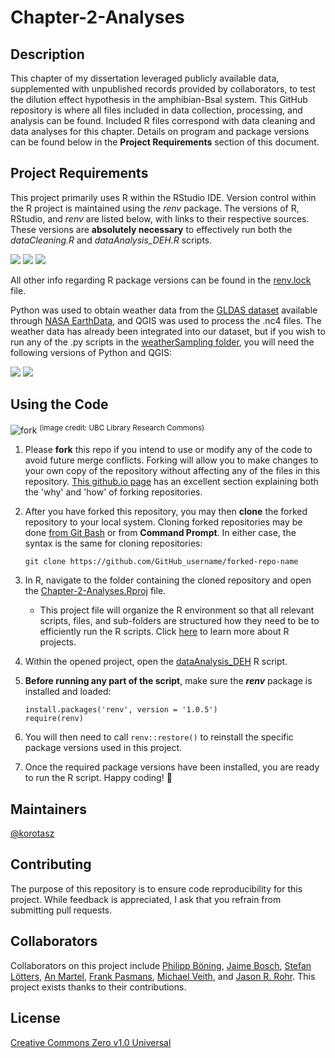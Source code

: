 # Chapter-2-Analyses

## Description
This chapter of my dissertation leveraged publicly available data, supplemented with unpublished records provided by collaborators, to test the dilution effect hypothesis in the amphibian-Bsal system. This GitHub repository is where all files included in data collection, processing, and analysis can be found. Included R files correspond with data cleaning and data analyses for this chapter. Details on program and package versions can be found below in the **Project Requirements** section of this document. 

## Project Requirements 
   This project primarily uses R within the RStudio IDE. Version control within the R project is maintained using the *renv* package. The versions of R, RStudio, and *renv* are listed below, with links to their respective sources. These versions are **absolutely necessary** to effectively run both the *dataCleaning.R* and *dataAnalysis_DEH.R* scripts.
   
   <a href="https://dailies.rstudio.com/version/2024.04.2+764.pro1"><img src="https://img.shields.io/badge/_RStudio-v.2024.06.05%2B764-%23fbfbfb?style=plastic&logo=RStudio%20IDE&logoColor=%23e9e9e9&logoSize=auto&labelColor=%23246ABE"/></a> 
   <a href="https://cran.r-project.org/bin/windows/base/old/4.3.3/"><img src="https://img.shields.io/badge/_R-v.4.3.3-%23fbfbfb?style=plastic&logo=R&logoColor=%23e9e9e9&logoSize=auto&labelColor=%23246ABE"/></a>
   <a href="https://rstudio.github.io/renv/articles/renv.html"><img src="https://img.shields.io/badge/renv-v.1.0.5-%23fbfbfb?style=plastic&logoSize=auto&labelColor=%23a8deb5"/></a>

   All other info regarding R package versions can be found in the [renv.lock](https://github.com/korotasz/Chapter-2-Analyses/blob/main/renv.lock) file.

  Python was used to obtain weather data from the [GLDAS dataset](https://disc.gsfc.nasa.gov/datasets/GLDAS_CLSM025_DA1_D_2.2/summary?keywords=GLDAS%20Catchment%20Land%20Surface%20Model%20L4%20daily%200.25%20x%200.25%20degree%20GRACE-DA1%20V2.2%20(GLDAS_CLSM025_DA1_D%202.2)) available through [NASA EarthData](https://www.earthdata.nasa.gov/), and QGIS was used to process the .nc4 files. The weather data has already been integrated into our dataset, but if you wish to run any of the .py scripts in the [weatherSampling folder](https://github.com/korotasz/Chapter-2-Analyses/blob/main/01_dataCleaning/weatherSampling), you will need the following versions of Python and QGIS:
  
  <a href="https://www.python.org/downloads/"><img src="https://img.shields.io/badge/Python-v.3.12.0-%234584b6?style=plastic&logo=Python&logoColor=%23ffde57&logoSize=auto&labelColor=%234584b6&color=%23fbfbfb"/></a>
  <a href="https://ftp.osuosl.org/pub/osgeo/download/qgis/windows/"><img src="https://img.shields.io/badge/QGIS-v.3.26.2--1-%23fbfbfb?style=plastic&logo=Qgis&logoColor=%23f18d36&logoSize=auto&labelColor=%23589632&color=%23fbfbfb"/></a> 

## Using the Code
![fork](https://ubc-library-rc.github.io/intro-git/content/figures/git-collaboration_2.png)
<sup>(image credit: UBC Library Research Commons)</sup>
   1. Please **fork** this repo if you intend to use or modify any of the code to avoid future merge conflicts. Forking will allow you to make changes to your own copy of the repository without affecting any of the files in this repository. [This github.io page](https://ubc-library-rc.github.io/intro-git/content/05_collab_on_github.html#:~:text=top%20right%20corner.-,Clone%20the%20fork%20to%20your%20own%20computer,with%20your%20preferred%20text%20editor.) has an excellent section explaining both the 'why' and 'how' of forking repositories.
   
   2. After you have forked this repository, you may then **clone** the forked repository to your local system. Cloning forked repositories may be done [from Git Bash](https://docs.github.com/en/get-started/quickstart/fork-a-repo#cloning-your-forked-repository) or from **Command Prompt**. In either case, the syntax is the same for cloning repositories:
      ```
      git clone https://github.com/GitHub_username/forked-repo-name
      ```
   
   3. In R, navigate to the folder containing the cloned repository and open the [Chapter-2-Analyses.Rproj](https://github.com/korotasz/Chapter-2-Analyses/blob/main/Chapter-2-Analyses.Rproj) file.
      - This project file will organize the R environment so that all relevant scripts, files, and sub-folders are structured how they need to be to efficiently run the R scripts. Click [here](https://r4ds.had.co.nz/workflow-projects.html#rstudio-projects) to learn more about R projects.
   
   4. Within the opened project, open the [dataAnalysis_DEH](https://github.com/korotasz/Chapter-2-Analyses/blob/main/02_dataAnalyses/dataAnalysis.RData) R script.
   
   5. **Before running any part of the script**, make sure the ***renv*** package is installed and loaded:
      ```
      install.packages('renv', version = '1.0.5')
      require(renv)
      ```
      
   6. You will then need to call ```renv::restore()``` to reinstall the specific package versions used in this project.
   
   7. Once the required package versions have been installed, you are ready to run the R script. Happy coding! 🎊

## Maintainers
[@korotasz](https://github.com/korotasz)

## Contributing
The purpose of this repository is to ensure code reproducibility for this project. While feedback is appreciated, I ask that you refrain from submitting pull requests.

## Collaborators
Collaborators on this project include [Philipp Böning](https://www.uni-trier.de/universitaet/fachbereiche-faecher/fachbereich-vi/faecher/biogeographie/profile/boening-philipp), [Jaime Bosch](https://scholar.google.com/citations?user=t5frSGQAAAAJ&hl=en), [Stefan Lötters](https://www.loetterslab.de/),  [An Martel](https://biblio.ugent.be/person/F5F50C8C-F0ED-11E1-A9DE-61C894A0A6B4), [Frank Pasmans](https://biblio.ugent.be/person/F573FD86-F0ED-11E1-A9DE-61C894A0A6B4), [Michael Veith](https://www.researchgate.net/profile/Michael-Veith-2/28), and [Jason R. Rohr](https://scholar.google.com/citations?user=yaRksUAAAAAJ&hl=en). This project exists thanks to their contributions.





## License
[Creative Commons Zero v1.0 Universal](https://github.com/korotasz/Chapter-2-Analyses/blob/main/LICENSE)
